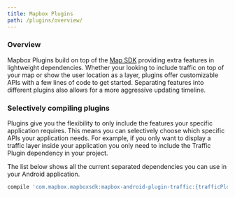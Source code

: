 ```yaml
---
title: Mapbox Plugins
path: /plugins/overview/
---
```

### Overview

Mapbox Plugins build on top of the [Map SDK](/map-sdk/latest/getting-started/) providing extra features in lightweight dependencies. Whether your looking to include traffic on top of your map or show the user location as a layer, plugins offer customizable APIs with a few lines of code to get started. Separating features into different plugins also allows for a more aggressive updating timeline.

### Selectively compiling plugins

Plugins give you the flexibility to only include the features your specific application requires. This means you can selectively choose which specific APIs your application needs. For example, if you only want to display a traffic layer inside your application you only need to include the Traffic Plugin dependency in your project.

The list below shows all the current separated dependencies you can use in your Android application.

```groovy
compile 'com.mapbox.mapboxsdk:mapbox-android-plugin-traffic:{trafficPluginVersion}'
```
